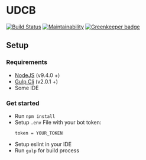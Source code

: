 # UDCB

[![Build Status](https://travis-ci.org/UDCBOT/bot.svg?branch=master)](https://travis-ci.org/UDCBOT/bot)
[![Maintainability](https://api.codeclimate.com/v1/badges/ff0607a84b566a99ff3a/maintainability)](https://codeclimate.com/github/UDCBOT/bot/maintainability) [![Greenkeeper badge](https://badges.greenkeeper.io/UDCBOT/bot.svg)](https://greenkeeper.io/)

## Setup

### Requirements
* [NodeJS](https://nodejs.org/en/) (v9.4.0 +)
* [Gulp Cli](https://gulpjs.com/) (v2.0.1 +)
* Some IDE

### Get started
* Run `npm install`
* Setup `.env` File with your bot token:
    ```
    token = YOUR_TOKEN
    ```
* Setup eslint in your IDE
* Run `gulp` for build process
